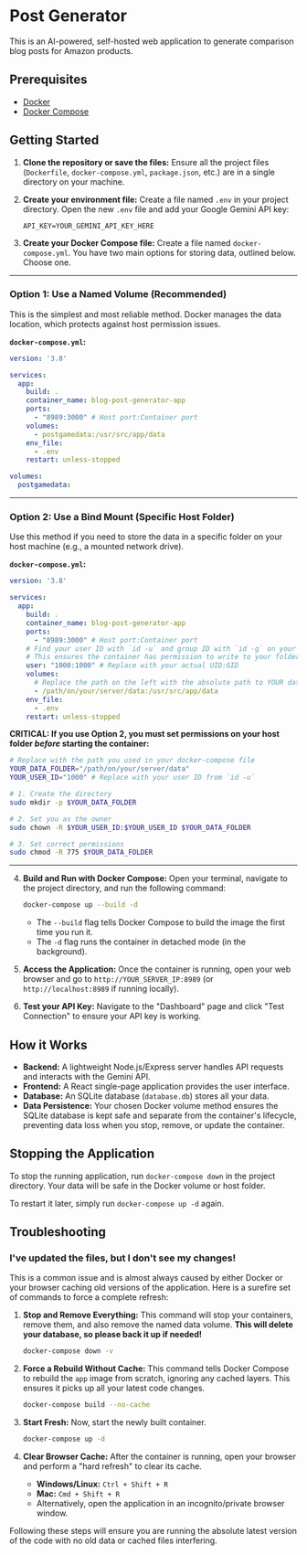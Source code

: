 # Post Generator

This is an AI-powered, self-hosted web application to generate comparison blog posts for Amazon products.

## Prerequisites

- [Docker](https://www.docker.com/get-started)
- [Docker Compose](https://docs.docker.com/compose/install/)

## Getting Started

1.  **Clone the repository or save the files:**
    Ensure all the project files (`Dockerfile`, `docker-compose.yml`, `package.json`, etc.) are in a single directory on your machine.

2.  **Create your environment file:**
    Create a file named `.env` in your project directory. Open the new `.env` file and add your Google Gemini API key:
    ```
    API_KEY=YOUR_GEMINI_API_KEY_HERE
    ```

3.  **Create your Docker Compose file:**
    Create a file named `docker-compose.yml`. You have two main options for storing data, outlined below. Choose one.

---

### Option 1: Use a Named Volume (Recommended)

This is the simplest and most reliable method. Docker manages the data location, which protects against host permission issues.

**`docker-compose.yml`:**
```yaml
version: '3.8'

services:
  app:
    build: .
    container_name: blog-post-generator-app
    ports:
      - "8989:3000" # Host port:Container port
    volumes:
      - postgamedata:/usr/src/app/data
    env_file:
      - .env
    restart: unless-stopped

volumes:
  postgamedata:
```

---

### Option 2: Use a Bind Mount (Specific Host Folder)

Use this method if you need to store the data in a specific folder on your host machine (e.g., a mounted network drive).

**`docker-compose.yml`:**
```yaml
version: '3.8'

services:
  app:
    build: .
    container_name: blog-post-generator-app
    ports:
      - "8989:3000" # Host port:Container port
    # Find your user ID with `id -u` and group ID with `id -g` on your host machine.
    # This ensures the container has permission to write to your folder.
    user: "1000:1000" # Replace with your actual UID:GID
    volumes:
      # Replace the path on the left with the absolute path to YOUR data folder.
      - /path/on/your/server/data:/usr/src/app/data
    env_file:
      - .env
    restart: unless-stopped
```

**CRITICAL: If you use Option 2, you must set permissions on your host folder *before* starting the container:**

```bash
# Replace with the path you used in your docker-compose file
YOUR_DATA_FOLDER="/path/on/your/server/data"
YOUR_USER_ID="1000" # Replace with your user ID from `id -u`

# 1. Create the directory
sudo mkdir -p $YOUR_DATA_FOLDER

# 2. Set you as the owner
sudo chown -R $YOUR_USER_ID:$YOUR_USER_ID $YOUR_DATA_FOLDER

# 3. Set correct permissions
sudo chmod -R 775 $YOUR_DATA_FOLDER
```

---


4.  **Build and Run with Docker Compose:**
    Open your terminal, navigate to the project directory, and run the following command:

    ```bash
    docker-compose up --build -d
    ```

    - The `--build` flag tells Docker Compose to build the image the first time you run it.
    - The `-d` flag runs the container in detached mode (in the background).

5.  **Access the Application:**
    Once the container is running, open your web browser and go to `http://YOUR_SERVER_IP:8989` (or `http://localhost:8989` if running locally).

6.  **Test your API Key:**
    Navigate to the "Dashboard" page and click "Test Connection" to ensure your API key is working.

## How it Works

-   **Backend:** A lightweight Node.js/Express server handles API requests and interacts with the Gemini API.
-   **Frontend:** A React single-page application provides the user interface.
-   **Database:** An SQLite database (`database.db`) stores all your data.
-   **Data Persistence:** Your chosen Docker volume method ensures the SQLite database is kept safe and separate from the container's lifecycle, preventing data loss when you stop, remove, or update the container.

## Stopping the Application

To stop the running application, run `docker-compose down` in the project directory. Your data will be safe in the Docker volume or host folder.

To restart it later, simply run `docker-compose up -d` again.

## Troubleshooting

### I've updated the files, but I don't see my changes!

This is a common issue and is almost always caused by either Docker or your browser caching old versions of the application. Here is a surefire set of commands to force a complete refresh:

1.  **Stop and Remove Everything:**
    This command will stop your containers, remove them, and also remove the named data volume. **This will delete your database, so please back it up if needed!**

    ```bash
    docker-compose down -v
    ```

2.  **Force a Rebuild Without Cache:**
    This command tells Docker Compose to rebuild the `app` image from scratch, ignoring any cached layers. This ensures it picks up all your latest code changes.

    ```bash
    docker-compose build --no-cache
    ```

3.  **Start Fresh:**
    Now, start the newly built container.

    ```bash
    docker-compose up -d
    ```

4.  **Clear Browser Cache:**
    After the container is running, open your browser and perform a "hard refresh" to clear its cache.
    - **Windows/Linux:** `Ctrl + Shift + R`
    - **Mac:** `Cmd + Shift + R`
    - Alternatively, open the application in an incognito/private browser window.

Following these steps will ensure you are running the absolute latest version of the code with no old data or cached files interfering.
